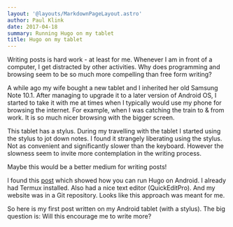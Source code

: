 ```yaml
---
layout: '@layouts/MarkdownPageLayout.astro'
author: Paul Klink
date: 2017-04-18
summary: Running Hugo on my tablet
title: Hugo on my tablet
---
```


Writing posts is hard work - at least for me. Whenever I am in front of a computer, I get distracted by other activities. Why does programming and browsing seem to be so much more compelling than free form writing?

A while ago my wife bought a new tablet and I inherited her old Samsung Note 10.1. After managing to upgrade it to a later version of Android OS, I started to take it with me at times when I typically would use my phone for browsing the internet. For example, when I was catching the train to & from work. It is so much nicer browsing with the bigger screen.

This tablet has a stylus. During my travelling with the tablet I started using the stylus to jot down notes. I found it strangely liberating using the stylus. Not as convenient and significantly slower than the keyboard. However the slowness seem to invite more contemplation in the writing process.

Maybe this would be a better medium for writing posts!

l found this [post](https://gist.github.com/bep/a0d8a26cf6b4f8bc992729b8e50b480b) which showed how you can run Hugo on Android. I already had Termux installed. Also had a nice text editor (QuickEditPro).  And my website was in a Git repository. Looks like this approach was meant for me.

So here is my first post written on my Android tablet (with a stylus). The big question is: Will this encourage me to write more?